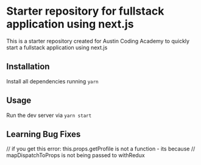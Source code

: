 # Starter repository for fullstack application using next.js

This is a starter repository created for Austin Coding Academy to quickly
start a fullstack application using next.js

## Installation

Install all dependencies running `yarn`

## Usage

Run the dev server via `yarn start`


## Learning Bug Fixes
// if you get this error: this.props.getProfile is not a function - its because
// mapDispatchToProps is not being passed to withRedux
